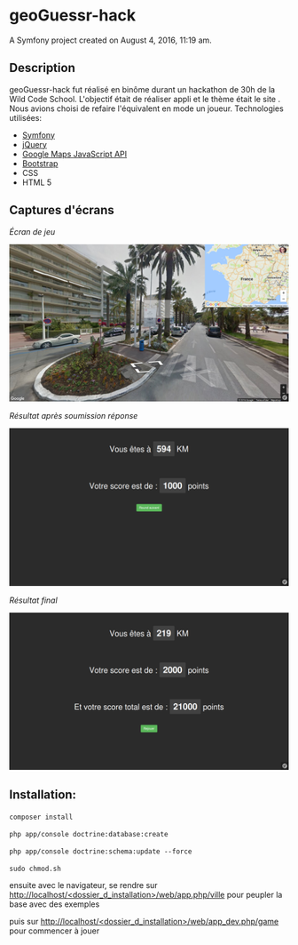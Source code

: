 geoGuessr-hack
==============

A Symfony project created on August 4, 2016, 11:19 am.
## Description
geoGuessr-hack fut réalisé en binôme durant un hackathon de 30h de la Wild Code School. L'objectif était de réaliser appli et le thème était le site [](https://geoguessr.com/).
Nous avions choisi de refaire l'équivalent en mode un joueur.
Technologies utilisées: 
- [Symfony](https://symfony.com/)
- [jQuery](https://jquery.com/)
- [Google Maps JavaScript API](https://developers.google.com/maps/?hl=fr)
- [Bootstrap](http://getbootstrap.com/)
- CSS
- HTML 5

## Captures d'écrans
*Écran de jeu*

![Écran de jeu](https://raw.githubusercontent.com/PTony/geoguessr-hack/master/Ressources/screenshots/geoguessr-hack_-_game_-_20160907142100.png)

*Résultat après soumission réponse*

![Résultat après soumission réponse](https://raw.githubusercontent.com/PTony/geoguessr-hack/master/Ressources/screenshots/geoguessr-hack_-_result_-_20160907142201.png)

*Résultat final*

![Résultat final](https://raw.githubusercontent.com/PTony/geoguessr-hack/master/Ressources/screenshots/geoguessr-hack_-_final_result_-_20160907142713.png)

## Installation:

`composer install`

`php app/console doctrine:database:create`

`php app/console doctrine:schema:update --force`

`sudo chmod.sh`

ensuite avec le navigateur, se rendre sur [http://localhost/<dossier_d_installation>/web/app.php/ville](http://localhost/<dossier_d_installation>/web/app.php/ville)
pour peupler la base avec des exemples

puis sur [http://localhost/<dossier_d_installation>/web/app_dev.php/game](http://localhost/<dossier_d_installation>/web/app_dev.php/game) pour commencer à jouer

